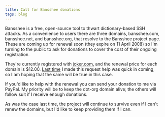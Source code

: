```yaml
---
title: Call for Bansshee donations
tags: blog
---
```


Bansshee is a free, open-source tool to thwart dictionary-based SSH attacks. As a convenience to users there are three domains, bansshee.com, bansshee.net, and bansshee.org, that resolve to the Bansshee project page. These are coming up for renewal soon (they expire on 11 April 2008) so I'm turning to the public to ask for donations to cover the cost of their ongoing registration.

They're currently registered with [joker.com](https://joker.com/), and the renewal price for each domain is \$12.00. [Last time](http://wincent.com/a/about/wincent/weblog/archives/2007/03/a_call_for_help.php) I made this request help was quick in coming, so I am hoping that the same will be true in this case.

If you'd like to help with the renewal you can send your donation to me via PayPal. My priority will be to keep the dot-org domain alive; the others will follow suit if I receive enough donations.

As was the case last time, the project will continue to survive even if I can't renew the domains, but I'd like to keep providing them if I can.
